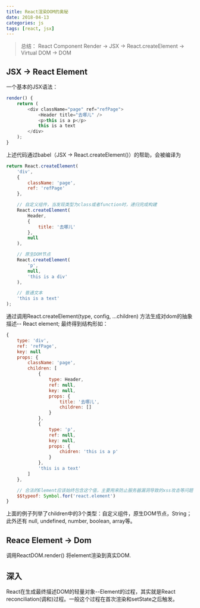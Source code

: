 ```yaml
---
title: React渲染DOM的奥秘
date: 2018-04-13
categories: js
tags: [react, jsx]
---
```


> 总结： React Component Render -> JSX -> React.createElement -> Virtual DOM -> DOM

## JSX -> React Element

一个基本的JSX语法：
```javascript
render() {
    return (
        <div className="page" ref="refPage">
            <Header title="去哪儿" />
            <p>this is a p</p>
            this is a text
        </div>
    );
}
```

上述代码通过babel（JSX -> React.createElement()）的帮助，会被编译为
```javascript
return React.createElement(
    'div',
    {
        className: 'page',
        ref: 'refPage'
    },

    // 自定义组件，当发现类型为class或者function时，递归完成构建
    React.createElement(
        Header, 
        {
            title: '去哪儿'
        },
        null
    ),

    // 原生DOM节点
    React.createElement(
        'p',
        null,
        'this is a div'
    ),

    // 普通文本
    'this is a text'
);
```

通过调用React.createElement(type, config, ...children) 方法生成对dom的抽象描述-- React element;
最终得到结构形如：
```javascript
{
    type: 'div',
    ref: 'refPage',
    key: null
    props: {
        className: 'page',
        children: [
            {
                type: Header,
                ref: null,
                key: null,
                props: {
                    title: '去哪儿',
                    children: []
                }
            },
            {
                type: 'p',
                ref: null,
                key: null,
                props: {
                    chidren: 'this is a p'
                }
            },
            'this is a text'
        ]
    },

    // 合法的Element应该始终包含这个值，主要用来防止服务器漏洞导致的xss攻击等问题
    $$typeof: Symbol.for('react.element')
}
```
上面的例子列举了children中的3个类型：自定义组件，原生DOM节点，String；此外还有 null, undefined, number, boolean, array等。


## Reace Element -> Dom

调用ReactDOM.render() 将element渲染到真实DOM.

## 深入

React在生成最终描述DOM的轻量对象--Element的过程，其实就是React reconciliation(调和)过程。一般这个过程在首次渲染和setState之后触发。

